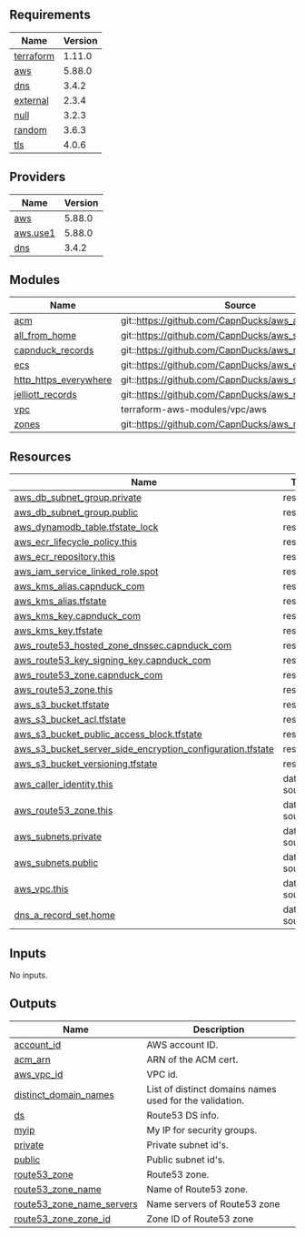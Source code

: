 <!-- BEGINNING OF PRE-COMMIT-TERRAFORM DOCS HOOK -->
## Requirements

| Name | Version |
|------|---------|
| <a name="requirement_terraform"></a> [terraform](#requirement\_terraform) | 1.11.0 |
| <a name="requirement_aws"></a> [aws](#requirement\_aws) | 5.88.0 |
| <a name="requirement_dns"></a> [dns](#requirement\_dns) | 3.4.2 |
| <a name="requirement_external"></a> [external](#requirement\_external) | 2.3.4 |
| <a name="requirement_null"></a> [null](#requirement\_null) | 3.2.3 |
| <a name="requirement_random"></a> [random](#requirement\_random) | 3.6.3 |
| <a name="requirement_tls"></a> [tls](#requirement\_tls) | 4.0.6 |

## Providers

| Name | Version |
|------|---------|
| <a name="provider_aws"></a> [aws](#provider\_aws) | 5.88.0 |
| <a name="provider_aws.use1"></a> [aws.use1](#provider\_aws.use1) | 5.88.0 |
| <a name="provider_dns"></a> [dns](#provider\_dns) | 3.4.2 |

## Modules

| Name | Source | Version |
|------|--------|---------|
| <a name="module_acm"></a> [acm](#module\_acm) | git::https://github.com/CapnDucks/aws_acm | 1.latest |
| <a name="module_all_from_home"></a> [all\_from\_home](#module\_all\_from\_home) | git::https://github.com/CapnDucks/aws_security_group | 1.0.0 |
| <a name="module_capnduck_records"></a> [capnduck\_records](#module\_capnduck\_records) | git::https://github.com/CapnDucks/aws_route53_record | 1.0.0 |
| <a name="module_ecs"></a> [ecs](#module\_ecs) | git::https://github.com/CapnDucks/aws_ecs | v2 |
| <a name="module_http_https_everywhere"></a> [http\_https\_everywhere](#module\_http\_https\_everywhere) | git::https://github.com/CapnDucks/aws_security_group | 1.0.0 |
| <a name="module_jelliott_records"></a> [jelliott\_records](#module\_jelliott\_records) | git::https://github.com/CapnDucks/aws_route53_record | 1.0.0 |
| <a name="module_vpc"></a> [vpc](#module\_vpc) | terraform-aws-modules/vpc/aws | ~> 5.0 |
| <a name="module_zones"></a> [zones](#module\_zones) | git::https://github.com/CapnDucks/aws_route53_zone | 1.0.0 |

## Resources

| Name | Type |
|------|------|
| [aws_db_subnet_group.private](https://registry.terraform.io/providers/hashicorp/aws/5.88.0/docs/resources/db_subnet_group) | resource |
| [aws_db_subnet_group.public](https://registry.terraform.io/providers/hashicorp/aws/5.88.0/docs/resources/db_subnet_group) | resource |
| [aws_dynamodb_table.tfstate_lock](https://registry.terraform.io/providers/hashicorp/aws/5.88.0/docs/resources/dynamodb_table) | resource |
| [aws_ecr_lifecycle_policy.this](https://registry.terraform.io/providers/hashicorp/aws/5.88.0/docs/resources/ecr_lifecycle_policy) | resource |
| [aws_ecr_repository.this](https://registry.terraform.io/providers/hashicorp/aws/5.88.0/docs/resources/ecr_repository) | resource |
| [aws_iam_service_linked_role.spot](https://registry.terraform.io/providers/hashicorp/aws/5.88.0/docs/resources/iam_service_linked_role) | resource |
| [aws_kms_alias.capnduck_com](https://registry.terraform.io/providers/hashicorp/aws/5.88.0/docs/resources/kms_alias) | resource |
| [aws_kms_alias.tfstate](https://registry.terraform.io/providers/hashicorp/aws/5.88.0/docs/resources/kms_alias) | resource |
| [aws_kms_key.capnduck_com](https://registry.terraform.io/providers/hashicorp/aws/5.88.0/docs/resources/kms_key) | resource |
| [aws_kms_key.tfstate](https://registry.terraform.io/providers/hashicorp/aws/5.88.0/docs/resources/kms_key) | resource |
| [aws_route53_hosted_zone_dnssec.capnduck_com](https://registry.terraform.io/providers/hashicorp/aws/5.88.0/docs/resources/route53_hosted_zone_dnssec) | resource |
| [aws_route53_key_signing_key.capnduck_com](https://registry.terraform.io/providers/hashicorp/aws/5.88.0/docs/resources/route53_key_signing_key) | resource |
| [aws_route53_zone.capnduck_com](https://registry.terraform.io/providers/hashicorp/aws/5.88.0/docs/resources/route53_zone) | resource |
| [aws_route53_zone.this](https://registry.terraform.io/providers/hashicorp/aws/5.88.0/docs/resources/route53_zone) | resource |
| [aws_s3_bucket.tfstate](https://registry.terraform.io/providers/hashicorp/aws/5.88.0/docs/resources/s3_bucket) | resource |
| [aws_s3_bucket_acl.tfstate](https://registry.terraform.io/providers/hashicorp/aws/5.88.0/docs/resources/s3_bucket_acl) | resource |
| [aws_s3_bucket_public_access_block.tfstate](https://registry.terraform.io/providers/hashicorp/aws/5.88.0/docs/resources/s3_bucket_public_access_block) | resource |
| [aws_s3_bucket_server_side_encryption_configuration.tfstate](https://registry.terraform.io/providers/hashicorp/aws/5.88.0/docs/resources/s3_bucket_server_side_encryption_configuration) | resource |
| [aws_s3_bucket_versioning.tfstate](https://registry.terraform.io/providers/hashicorp/aws/5.88.0/docs/resources/s3_bucket_versioning) | resource |
| [aws_caller_identity.this](https://registry.terraform.io/providers/hashicorp/aws/5.88.0/docs/data-sources/caller_identity) | data source |
| [aws_route53_zone.this](https://registry.terraform.io/providers/hashicorp/aws/5.88.0/docs/data-sources/route53_zone) | data source |
| [aws_subnets.private](https://registry.terraform.io/providers/hashicorp/aws/5.88.0/docs/data-sources/subnets) | data source |
| [aws_subnets.public](https://registry.terraform.io/providers/hashicorp/aws/5.88.0/docs/data-sources/subnets) | data source |
| [aws_vpc.this](https://registry.terraform.io/providers/hashicorp/aws/5.88.0/docs/data-sources/vpc) | data source |
| [dns_a_record_set.home](https://registry.terraform.io/providers/hashicorp/dns/3.4.2/docs/data-sources/a_record_set) | data source |

## Inputs

No inputs.

## Outputs

| Name | Description |
|------|-------------|
| <a name="output_account_id"></a> [account\_id](#output\_account\_id) | AWS account ID. |
| <a name="output_acm_arn"></a> [acm\_arn](#output\_acm\_arn) | ARN of the ACM cert. |
| <a name="output_aws_vpc_id"></a> [aws\_vpc\_id](#output\_aws\_vpc\_id) | VPC id. |
| <a name="output_distinct_domain_names"></a> [distinct\_domain\_names](#output\_distinct\_domain\_names) | List of distinct domains names used for the validation. |
| <a name="output_ds"></a> [ds](#output\_ds) | Route53 DS info. |
| <a name="output_myip"></a> [myip](#output\_myip) | My IP for security groups. |
| <a name="output_private"></a> [private](#output\_private) | Private subnet id's. |
| <a name="output_public"></a> [public](#output\_public) | Public subnet id's. |
| <a name="output_route53_zone"></a> [route53\_zone](#output\_route53\_zone) | Route53 zone. |
| <a name="output_route53_zone_name"></a> [route53\_zone\_name](#output\_route53\_zone\_name) | Name of Route53 zone. |
| <a name="output_route53_zone_name_servers"></a> [route53\_zone\_name\_servers](#output\_route53\_zone\_name\_servers) | Name servers of Route53 zone |
| <a name="output_route53_zone_zone_id"></a> [route53\_zone\_zone\_id](#output\_route53\_zone\_zone\_id) | Zone ID of Route53 zone |
<!-- END OF PRE-COMMIT-TERRAFORM DOCS HOOK -->